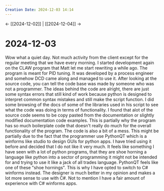 ```yaml
---
Creation Date: 2024-12-03 14:14
---
```


<- [[2024-12-02]] | [[2024-12-04]]  ->

# 2024-12-03
Wow what a quiet day. Not much activity from the client except for the regular meeting that we have every morning. I started development again on the CLAW program that Matt let me start rewriting a while ago. The program is meant for PID tuning. It was developed by a process engineer and somehow DCD came along and managed to use it. After looking at the source code, you can tell the code base was made by someone who was not a programmer. The ideas behind the code are alright, there are just some syntax errors that still kind of work because python is designed to interpret common syntax mistakes and still make the script function. I did some browsing of the docs of some of the libraries used in his script to see what the code was doing in terms of functionality. I found that alot of the source code seems to be copy pasted from the documentation or slightly modified documentation code examples. This is partially why the program has so much boilerplate code that doesn't really do much for the overall functionality of the program. The code is also a bit of a mess. This might be partially due to the fact that the programmer use PythonQT which is a winforms like studio to design GUIs for python apps. I have tried using it before and decided that I do not like it very much. It feels like something I have seen with a lot of python programs, that they are shoe horning a language like python into a sector of programming it might not be intended for and trying to use it like a jack of all trades language. PythonQT feels like one of these "shoe hornings". This is why I have opted to switch to C# winforms instead. The designer is much better in my opinion and makes a lot more sense to use with C#. Not to mention I have a fair amount of experience with C# winforms apps. 